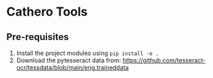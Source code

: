 # Cathero Tools

## Pre-requisites
1) Install the project modules using `pip install -e .`
2) Download the pytesseract data from: https://github.com/tesseract-ocr/tessdata/blob/main/eng.traineddata
